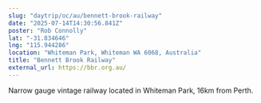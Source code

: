 ```yaml
---
slug: "daytrip/oc/au/bennett-brook-railway"
date: "2025-07-14T14:30:56.841Z"
poster: "Rob Connolly"
lat: "-31.834646"
lng: "115.944286"
location: "Whiteman Park, Whiteman WA 6068, Australia"
title: "Bennett Brook Railway"
external_url: https://bbr.org.au/
---
```

Narrow gauge vintage railway located in Whiteman Park, 16km from Perth.